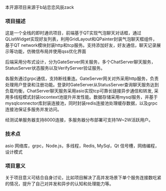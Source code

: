 本开源项目来源于b站恋恋风辰zack

### 项目描述  
这是一个全栈的即时通讯项目，前端基于QT实现气泡聊天对话框，通过QListWidget实现好友列表，利用GridLayout和QPainter封装气泡聊天框组件，基于QT network模块封装http和tcp服务。支持添加好友，好友通信，聊天记录展示等功能，仿微信布局并使用qss优化界面

后端采用分布式设计，分为GateServer网关服务，多个ChatServer聊天服务，StatusServer状态服务以及VerifyServer验证服务。

各服务通过grpc通信，支持断线重连。GateServer网关对外采用http服务，负责处理用户登录和注册功能。登录时GateServer从StatusServer查询聊天服务达到负载均衡，ChatServer聊天服务采用asio实现tcp可靠长链接异步通信和转发, 采用多线程模式封装iocontext池提升并发性能。数据存储采用mysql服务，并基于mysqlconnector库封装连接池，同时封装redis连接池处理缓存数据，以及grpc连接池保证多服务并发访问。

经测试单服务器支持8000连接，多服务器分布部署可支持1W~2W活跃用户。

### 技术点

asio 网络库，grpc，Node.js，多线程，Redis, MySql，Qt 信号槽，网络编程，设计模式

### 项目意义

关于项目意义可结合自身讨论，比如项目解决了高并发场景下单个服务连接数吃紧的情况，提升了自己对并发和异步的认知和处理能力等。
